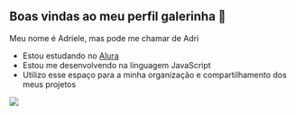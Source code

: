 ## Boas vindas ao meu perfil galerinha 🐸

Meu nome é Adriele, mas pode me chamar de Adri

- Estou estudando no [Alura](https://www.alura.com.br)
- Estou me desenvolvendo na linguagem JavaScript
- Utilizo esse espaço para a minha organização e compartilhamento dos meus projetos

![](https://media1.tenor.com/m/GsQ1Yimu3IMAAAAC/susuwatari-sugar.gif)
